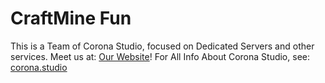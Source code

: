 # CraftMine Fun
This is a Team of Corona Studio, focused on Dedicated Servers and other services. Meet us at: [Our Website](https://craftmine.fun)! For All Info About Corona Studio, see: [corona.studio](https://corona.studio)
